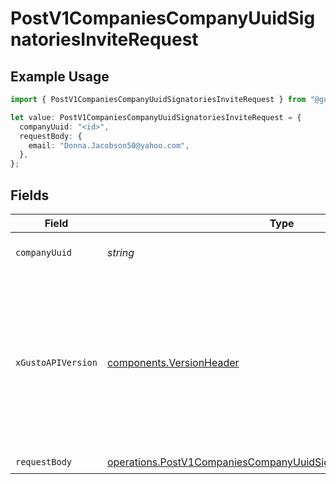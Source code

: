 # PostV1CompaniesCompanyUuidSignatoriesInviteRequest

## Example Usage

```typescript
import { PostV1CompaniesCompanyUuidSignatoriesInviteRequest } from "@gusto/embedded-api/models/operations/postv1companiescompanyuuidsignatoriesinvite.js";

let value: PostV1CompaniesCompanyUuidSignatoriesInviteRequest = {
  companyUuid: "<id>",
  requestBody: {
    email: "Donna.Jacobson50@yahoo.com",
  },
};
```

## Fields

| Field                                                                                                                                                                                                                        | Type                                                                                                                                                                                                                         | Required                                                                                                                                                                                                                     | Description                                                                                                                                                                                                                  |
| ---------------------------------------------------------------------------------------------------------------------------------------------------------------------------------------------------------------------------- | ---------------------------------------------------------------------------------------------------------------------------------------------------------------------------------------------------------------------------- | ---------------------------------------------------------------------------------------------------------------------------------------------------------------------------------------------------------------------------- | ---------------------------------------------------------------------------------------------------------------------------------------------------------------------------------------------------------------------------- |
| `companyUuid`                                                                                                                                                                                                                | *string*                                                                                                                                                                                                                     | :heavy_check_mark:                                                                                                                                                                                                           | The UUID of the company                                                                                                                                                                                                      |
| `xGustoAPIVersion`                                                                                                                                                                                                           | [components.VersionHeader](../../models/components/versionheader.md)                                                                                                                                                         | :heavy_minus_sign:                                                                                                                                                                                                           | Determines the date-based API version associated with your API call. If none is provided, your application's [minimum API version](https://docs.gusto.com/embedded-payroll/docs/api-versioning#minimum-api-version) is used. |
| `requestBody`                                                                                                                                                                                                                | [operations.PostV1CompaniesCompanyUuidSignatoriesInviteRequestBody](../../models/operations/postv1companiescompanyuuidsignatoriesinviterequestbody.md)                                                                       | :heavy_check_mark:                                                                                                                                                                                                           | N/A                                                                                                                                                                                                                          |